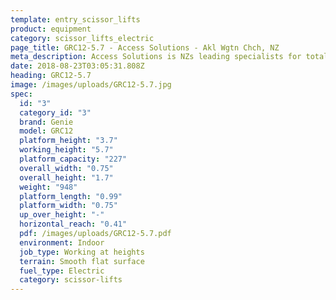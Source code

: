 ```yaml
---
template: entry_scissor_lifts
product: equipment
category: scissor_lifts_electric
page_title: GRC12-5.7 - Access Solutions - Akl Wgtn Chch, NZ
meta_description: Access Solutions is NZs leading specialists for total access solution equipment. 100% NZ owned & operated. Read about us - Make an enquiry today
date: 2018-08-23T03:05:31.808Z
heading: GRC12-5.7
image: /images/uploads/GRC12-5.7.jpg
spec:
  id: "3"
  category_id: "3"
  brand: Genie
  model: GRC12
  platform_height: "3.7"
  working_height: "5.7"
  platform_capacity: "227"
  overall_width: "0.75"
  overall_height: "1.7"
  weight: "948"
  platform_length: "0.99"
  platform_width: "0.75"
  up_over_height: "-"
  horizontal_reach: "0.41"
  pdf: /images/uploads/GRC12-5.7.pdf
  environment: Indoor
  job_type: Working at heights
  terrain: Smooth flat surface
  fuel_type: Electric
  category: scissor-lifts
---
```

